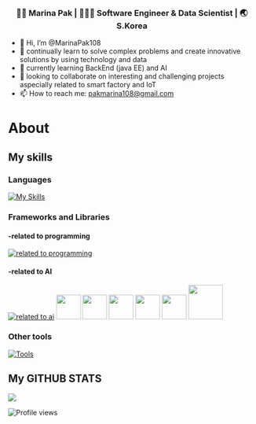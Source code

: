 
<div align="center">
<h3> 👩🏻 Marina Pak | 👩🏻‍💻 Software Engineer & Data Scientist | 🌏 S.Korea </h3> 
</div>

- 👋 Hi, I’m @MarinaPak108
- 👀 continually learn to solve complex problems and create innovative solutions by using technology and data
- 🌱 currently learning BackEnd (java EE) and AI
- 💞️ looking to collaborate on interesting and challenging projects aspecially related to smart factory and IoT
- 📫 How to reach me:  pakmarina108@gmail.com

# About 
## My skills

### Languages

[![My Skills](https://skillicons.dev/icons?i=java,py,cs,javascript,flutter,&theme=light)](https://skillicons.dev)

### Frameworks and Libraries

#### -related to programming

[![related to programming](https://skillicons.dev/icons?i=spring,hibernate,dotnet,html,css&theme=light)](https://skillicons.dev)
      
#### -related to AI

[![related to ai](https://skillicons.dev/icons?i=tensorflow&theme=light)](https://skillicons.dev)
<img width="50px" src="https://numpy.org/images/logo.svg"/> 
<img width="50px" src="https://pandas.pydata.org/static/img/pandas_mark.svg"/> 
<img width="50px" src="https://upload.wikimedia.org/wikipedia/commons/thumb/0/01/Created_with_Matplotlib-logo.svg/128px-Created_with_Matplotlib-logo.svg.png?20150219130408"/>
<img width="50px" src="https://seaborn.pydata.org/_images/logo-mark-lightbg.svg"/>
<img width="50px" src="https://feature-engine.trainindata.com/en/latest/_images/FeatureEngine.png"/>
<img width="70px" src="https://logos-download.com/wp-content/uploads/2021/01/Scikit_Learn_Logo-700x378.png"/>

### Other tools

[![Tools](https://skillicons.dev/icons?i=docker,visualstudio,vscode,idea,mysql&theme=light)](https://skillicons.dev)


## My GITHUB STATS

<img src="https://github-readme-stats.vercel.app/api/top-langs/?username=MarinaPak108&layout=compact&theme=light" />

![Profile views](https://gpvc.arturio.dev/MarinaPak108)

</p>
<!---
MarinaPak108/MarinaPak108 is a ✨ special ✨ repository because its `README.md` (this file) appears on your GitHub profile.
You can click the Preview link to take a look at your changes.
--->
